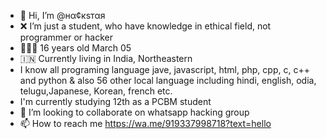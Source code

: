 - 👋 Hi, I’m @нα¢кѕтαя
- ❌ I’m just a student, who have knowledge in ethical field, not programmer or hacker
- 🧑🏻‍💻 16 years old March 05
- 🇮🇳 Currently living in India, Northeastern
- I know all programing language jave, javascript, html, php, cpp, c, c++ and python & also 56 other local language including hindi, english, odia, telugu,Japanese, Korean, french etc. 
- I'm currently studying 12th as a PCBM student
- 💞️ I’m looking to collaborate on whatsapp hacking group
- 📫 How to reach me 
https://wa.me/919337998718?text=hello

<!---
Hackstarofficial/Hackstarofficial is a ✨ special ✨ repository because its `README.md` (this file) appears on your GitHub profile.
You can click the Preview link to take a look at your changes.
--->
